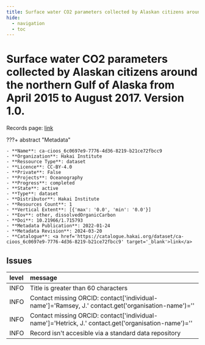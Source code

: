 ```yaml
---
title: Surface water CO2 parameters collected by Alaskan citizens around the northern Gulf of Alaska from April 2015 to August 2017. Version 1.0.
hide:
  - navigation
  - toc
---
```


# Surface water CO2 parameters collected by Alaskan citizens around the northern Gulf of Alaska from April 2015 to August 2017. Version 1.0.

Records page: <a href='https://catalogue.hakai.org/dataset/ca-cioos_6c0697e9-7776-4d36-8219-b21ce72fbcc9' target='_blank'>link</a>

???+ abstract "Metadata"

    - **Name**: ca-cioos_6c0697e9-7776-4d36-8219-b21ce72fbcc9 
    - **Organization**: Hakai Institute 
    - **Ressource Type**: dataset 
    - **Licence**: CC-BY-4.0 
    - **Private**: False 
    - **Projects**: Oceanography 
    - **Progress**: completed 
    - **State**: active 
    - **Type**: dataset 
    - **Distributor**: Hakai Institute 
    - **Resources Count**: 1 
    - **Vertical Extent**: [{'max': '0.0', 'min': '0.0'}] 
    - **Eov**: other, dissolvedOrganicCarbon 
    - **Doi**: 10.21966/1.715793 
    - **Metadata Publication**: 2022-01-24 
    - **Metadata Revision**: 2024-03-20 
    - **Catalogue**: <a href='https://catalogue.hakai.org/dataset/ca-cioos_6c0697e9-7776-4d36-8219-b21ce72fbcc9' target='_blank'>link</a> 

<div id='map'></div>




## Issues
| level   | message                                                                                             |
|:--------|:----------------------------------------------------------------------------------------------------|
| INFO    | Title is greater than 60 characters                                                                 |
| INFO    | Contact missing ORCID: contact['individual-name']='Ramsey, J.' contact.get('organisation-name')=''  |
| INFO    | Contact missing ORCID: contact['individual-name']='Hetrick, J.' contact.get('organisation-name')='' |
| INFO    | Record isn't accesible via a standard data repository                                               |


<script>
   document.addEventListener("DOMContentLoaded", function() {
    var map = L.map('map').setView([51.505, -125.09], 5);
    L.tileLayer('https://tile.openstreetmap.org/{z}/{x}/{y}.png', {
        maxZoom: 19,
        attribution: '&copy; <a href="http://www.openstreetmap.org/copyright">OpenStreetMap</a>'
    }).addTo(map);
    var geojsonFeature = {
        "type": "Feature",
        "properties": {
            "name" : "Surface water CO2 parameters collected by Alaskan citizens around the northern Gulf of Alaska from April 2015 to August 2017. Version 1.0."
        },
        "geometry": {'type': 'Polygon', 'coordinates': [[[-153.45020164, 58.42955383], [-145.36907065, 58.42955383], [-145.36907065, 61.89059635], [-153.45020164, 61.89059635], [-153.45020164, 58.42955383]]]}
    }
    L.geoJSON(geojsonFeature).addTo(map);
   })
</script>